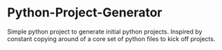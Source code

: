 # Python-Project-Generator
Simple python project to generate initial python projects. Inspired by constant copying around of a core set of python files to kick off projects.


